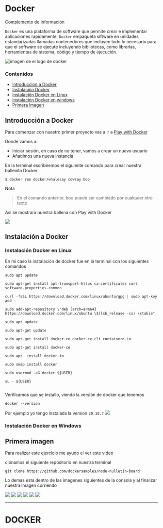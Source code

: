 # Docker

[Complemento de información](https://github/KarenHernandez08/Docker)

`Docker` es una plataforma de software que permite crear e implementar aplicaciones rapidamente, `Docker` empaqueta siftware en unidades estandarizadas llamadas contenedores que incluyen todo lo necesario para que el software se ejecute incluyendo bibliotecas, como librerias, herramientas de sistema, código y tiempo de ejecución.

![imagen de el logo de docker](https://github.com/KarenHernandez08/Docker/blob/main/imagenes/Docker.png)


### Contenidos

- [Introduccion a Docker](https://github.com/KarenHernandez08/Docker#introducci%C3%B3n-a-docker)
- [Instalación Docker](https://github.com/KarenHernandez08/Docker#instalaci%C3%B3n-a-docker)
- [Instalación Docker en Linux](https://github.com/KarenHernandez08/Docker#instalaci%C3%B3n-docker-en-linux)
- [Instalación Docker en windows](https://github.com/KarenHernandez08/Docker#instalaci%C3%B3n-docker-en-windows)
- [Primera Imagen](https://github.com/KarenHernandez08/Docker#primera-imagen)

## Introducción a Docker
Para comenzar con nuestro primer proyecto vas a ir a [Play with Docker](https://labs.play-with-docker.com/)

Donde vamos a:
- Iniciar sesión, en caso de no tener, vamos a crear un nuevo usuario
- Añadimos una nueva instancia

En la terminal escribiremos el siguiente comando para crear nuestra ballenita Docker
```
$ docker run docker/whalesay cowsay boo
```
Nota
> En el comando anterior, boo puede ser cambiado por cualquier otro texto

Asi se mostrara nuestra ballena con Play with Docker

![](https://github.com/KarenHernandez08/Docker/blob/main/imagenes/dockerweb.PNG)



## Instalación a Docker
### Instalación Docker en Linux 
 En mi caso la instalación de docker fue en la terminal con los siguientes comandos
``` 
sudo apt update

sudo apt-get install apt-transport-https ca-certificates curl software-properties-common

curl -fsSL https://download.docker.com/linux/ubuntu/gpg | sudo apt-key add -

sudo add-apt-repository \"deb [arch=arm64] https://download.docker.com/linux/ubuntu \$(lsb_release -cs) \stable"

sudo apt update

sudo apt-get update

sudo apt-get install docker-ce docker-ce-cli containerd.io

sudo apt-get install docker-ce

sudo apt  install docker.io 

sudo snap install docker

sudo usermod -aG docker ${USER}

su - ${USER}
 
 ```
 
 Verificamos que se installo, viendo la versión de docker que tenemos
 
  ```
  docker --version

```
Por ejemplo yo tengo instalada la version `20.10.7`
![](https://github.com/KarenHernandez08/Docker/blob/main/imagenes/version.PNG)

### Instalación Docker en Windows

## Primera imagen
Para realizar este ejercicio me ayudo el ver este [video](https://www.youtube.com/watch?v=-733YUqd2sM&ab_channel=FaztCode)

clonamos el siguiente repositorio en nuestra terminal 

```
git clone https://github.com/dockersamples/node-nulletin-board

```

Lo demas esta dentro de las imagenes siguientes de la consola y al finalizar nuestra imagen corriendo 

![](https://github.com/KarenHernandez08/Docker/blob/main/imagenes/docker%20image.PNG)
![](https://github.com/KarenHernandez08/Docker/blob/main/imagenes/docker%20image%201.PNG)
![](https://github.com/KarenHernandez08/Docker/blob/main/imagenes/docker%20image2.PNG)
![](https://github.com/KarenHernandez08/Docker/blob/main/imagenes/docker%20image%203.PNG)
![](https://github.com/KarenHernandez08/Docker/blob/main/imagenes/docker%20image%204.PNG)
![](https://github.com/KarenHernandez08/Docker/blob/main/imagenes/docker%20image%205.PNG)

---

# DOCKER